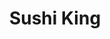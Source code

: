 ---
layout: place
title: Sushi King
permalink: /california/santa-monica/sushi-king.html
stateAbbr: CA
stateName: California
cityName: Santa Monica
seo:
  type: restaurant
  links: https://order.online/business/sushi-king-431729
place_id: ChIJO9bOhsqkwoARyKviwUDfR00
photos:
  - name: >-
      places/ChIJO9bOhsqkwoARyKviwUDfR00/photos/AeeoHcIWHYizpGpQW08ys4zKY72oFOcaNb4_oW4nzyKC26Wcxh7z-8sYYosKgNS1xv3aHOmvioF-xOUekpgGM8QpwlYaVMND406NxySzkLGblhCu1OkOZ0kHKS9U3fECOsrLpvtOvqMi6Gb8CfcfeDbsreFkH6bJLCPLcT28k3k9CjY7vhcfWkf-BT7Ajx5eLgbf2qdGWORYbSo57kNyPt8w4Rv1IP4vFW6lc5PyL71t8E0ZhOzMVupy-ll9XfvK1gb6B96edLoHranapbLVE681tG2dyDMM2-bfXXUoh7-mwZGNBXoqaA7JdaQ4qeg2hr9UteObMTfYf9M4B7Vv6yyvtSOyooL7udLDGokqQQPdB9tMBeHkRG2aCwjAHYCF87iX2fw-SOjWAb3Nn0WOJ_DY70vK9m9ETkfywnBTpIYBAE8
    widthPx: 4032
    heightPx: 3024
    authorAttributions:
      - displayName: Khaled Alabed (‫خالد العابد‬‎)
        uri: https://maps.google.com/maps/contrib/102344423129359752463
        photoUri: >-
          https://lh3.googleusercontent.com/a-/ALV-UjXb_VZD_n7mP6KFhxJawjLTo9nuPsP0zscaEJ7e0BbYnUqOKFsWhg=s100-p-k-no-mo
    flagContentUri: >-
      https://www.google.com/local/imagery/report/?cb_client=maps_api_places.places_api&image_key=!1e10!2sCIHM0ogKEICAgIC4sr2uVA&hl=en-US
    googleMapsUri: >-
      https://www.google.com/maps/place//data=!3m4!1e2!3m2!1sCIHM0ogKEICAgIC4sr2uVA!2e10!4m2!3m1!1s0x80c2a4ca86ced63b:0x4d47df40c1e2abc8
  - name: >-
      places/ChIJO9bOhsqkwoARyKviwUDfR00/photos/AeeoHcLhWkDpckJ1qCsZbAJYwWxIVFVRe5iNVcwg7ViF81LI8tMuXHMI9jqOMH9RZPy9QA2Ao-kk3nY6j9tUPz20eMsPkszSgvTuiFbar2LYe17xyndM_JG1VkMc2pPoObDNRpH9B1XVmumMjL7RprK4ihxRLPDxk14sQNjRVho2kzNhmGeLOftCeXvAVdrj7wGWeVq8UyJo-v1P1kNILy6YrDEp8ldFVTblh17d-Fgt2bdgouxZwNSEMA2GW0XxsjmqpslavgJmqT6ZfFsCkNf2RaQr_Z41i7K3fqxJlEOtVA_PWP82QlmdO0MWut888Ad2D5G-E6OJORoxWkqYcRhQuyNxq0vYXdHvFENBdclqcIzAxcHbob47q0rZ1NvHuZuwii1EgGjN2twrFZImF2799qpdzxE-iqnK5cBSFMRaZKGh7wYT
    widthPx: 4032
    heightPx: 3024
    authorAttributions:
      - displayName: Victoria
        uri: https://maps.google.com/maps/contrib/105323676993490918248
        photoUri: >-
          https://lh3.googleusercontent.com/a/ACg8ocKR7LxkQ5AFy_JVimkj80CTaAF0y_aGG772N8y70g7AbMfocbM=s100-p-k-no-mo
    flagContentUri: >-
      https://www.google.com/local/imagery/report/?cb_client=maps_api_places.places_api&image_key=!1e10!2sCIHM0ogKEICAgIC9m52m3gE&hl=en-US
    googleMapsUri: >-
      https://www.google.com/maps/place//data=!3m4!1e2!3m2!1sCIHM0ogKEICAgIC9m52m3gE!2e10!4m2!3m1!1s0x80c2a4ca86ced63b:0x4d47df40c1e2abc8
  - name: >-
      places/ChIJO9bOhsqkwoARyKviwUDfR00/photos/AeeoHcK4CpZXKyTMrdFXU7tzxKm125ZWxEoHN8vxEeOUTlt5gzKxU0gyml1SohzKOJaV8PQ_BDpEwEQDyMSWDCCz5ZSUws6y9CoKiSX6YhaXsUTQHs4X6ZNyCRhAFsdm_PlevFvgAzIrMOIjtI4EPNraz0qCy_BKqsvxOl498Eemf8lftFgzFZ7dErjs85Adwm4MVhYjvfrQD4Oa4pY43aKDY_LVm2Zhf0OeHrINC01nA_1HegLpfaf-A1nx6XCFmi0pQ51Bwtwx4dwcnTVTw-MfegGJ5FgzsAOT6YDMi4LTBbdieVB9uprJU6wLvPQf3yUIxMEn07hD9QYyjW69ArSALiDX9RGh8a38PBgCg2-FF9y6Uy6fExprA0Y9aQYgvrmzLjPdmDHDLSsYJxMquTBIP1wgkyxdgwq3aNtl_dzmVNA
    widthPx: 3072
    heightPx: 4080
    authorAttributions:
      - displayName: Larry Hong
        uri: https://maps.google.com/maps/contrib/116152467092866226223
        photoUri: >-
          https://lh3.googleusercontent.com/a-/ALV-UjWgiHuJs5QDsqrC5lFmeSkT2eGeDvFqhkGai0V2_4j9wdQ9N-x_=s100-p-k-no-mo
    flagContentUri: >-
      https://www.google.com/local/imagery/report/?cb_client=maps_api_places.places_api&image_key=!1e10!2sCIHM0ogKEICAgIDtssXmSQ&hl=en-US
    googleMapsUri: >-
      https://www.google.com/maps/place//data=!3m4!1e2!3m2!1sCIHM0ogKEICAgIDtssXmSQ!2e10!4m2!3m1!1s0x80c2a4ca86ced63b:0x4d47df40c1e2abc8
  - name: >-
      places/ChIJO9bOhsqkwoARyKviwUDfR00/photos/AeeoHcKt42VCdf7LCWkdjqc8YzdZSV_Eoh4hWCCkO7_Vmc55fwLTsikHO8fdeozblQDKU4pkjI_0Ujh9Vho_zHxxRuVtnunEm-ZVe57nMSDV31nBBhFEGIW-wL6PRlNSlgQR2pYNXaJVghbN7pSJEBhzHr2OTMVn_X-a33pqOtS81WxXsJZwmF8BUl1Frhq4euzb5Zgw1wTwGNUM6BRrIi3L9XJ0fB2tjbhBaSx7IdDNQzDWbAIjTS1foHa4dl9uyHkItnCgTmwY8JzL-DBZx-How8L-A9xflwZ9Axi0l9zrEl-6EH2099NF5SbVVL2LSMNfNKOuumWz5PpODtcXLQ9MTNZ1BQDzQcDl_QEU_co38hlbY7TNodfWrg2nkMJ8YcZh5AwPoZ4kp71MDELjBRh6pXPGZ9mFWPa0wIWwflsz5K5rxQ
    widthPx: 3024
    heightPx: 4032
    authorAttributions:
      - displayName: Divija Anireddy
        uri: https://maps.google.com/maps/contrib/110840642441980051447
        photoUri: >-
          https://lh3.googleusercontent.com/a-/ALV-UjWHmczoj4_MGxV6SWjiF3OSb7f5W4gHxrnpF-DFW8Yl0zxVFjHi=s100-p-k-no-mo
    flagContentUri: >-
      https://www.google.com/local/imagery/report/?cb_client=maps_api_places.places_api&image_key=!1e10!2sCIHM0ogKEICAgIDE99GZVQ&hl=en-US
    googleMapsUri: >-
      https://www.google.com/maps/place//data=!3m4!1e2!3m2!1sCIHM0ogKEICAgIDE99GZVQ!2e10!4m2!3m1!1s0x80c2a4ca86ced63b:0x4d47df40c1e2abc8
  - name: >-
      places/ChIJO9bOhsqkwoARyKviwUDfR00/photos/AeeoHcKz1EvO-90yHmjvIMRau61eRPbHT8IMk598iCyJGZ-Gcp9eoBp7Q9QknBnNoigbJvwqWUMhFtZPqD_EswNIoDvrik8gTKoJxrDKGdURiCBAM3qiQ0XKBzPVYHT4bRlXiC4veff0itHMdawEOO2lU6k4apQ_0ylJmHgASCO0F6URrel_yNOg0w8-2hCjR0xNRTM94cQM-XrDvQftH4O114NIauD56rKFm22kjSdEe1xAIQ3fmsJBrBMtLPzVnPQHap_YiaKx9uwpKM0wjUE-uYXJBNxEUgOL7LYsj6q-bbkUwEt9v3WkbOALuwZMJV2WRQQyzNCShL6cbl7TKZWBFqDK80hYjVdYFPa9FGgNtCKJhuBCPDFfNUinBWgamfQQ8ws23TjrtT97arkHSE3aMgqDHxWwAppWG5Ig0AzVa5TCzX13lzp081xj2jT4dulI
    widthPx: 4080
    heightPx: 3072
    authorAttributions:
      - displayName: Ke Garira
        uri: https://maps.google.com/maps/contrib/108419652668505793922
        photoUri: >-
          https://lh3.googleusercontent.com/a-/ALV-UjUo5IjKdazmchYGPmxuo_Sfb9IZrVhrTLtTx0hiHiRZ5M1x8Khh=s100-p-k-no-mo
    flagContentUri: >-
      https://www.google.com/local/imagery/report/?cb_client=maps_api_places.places_api&image_key=!1e10!2sCIABIhADycKzawULlGflXAMAA34K&hl=en-US
    googleMapsUri: >-
      https://www.google.com/maps/place//data=!3m4!1e2!3m2!1sCIABIhADycKzawULlGflXAMAA34K!2e10!4m2!3m1!1s0x80c2a4ca86ced63b:0x4d47df40c1e2abc8
  - name: >-
      places/ChIJO9bOhsqkwoARyKviwUDfR00/photos/AeeoHcIZsr4TTitd5kOnP9yvu9xY4c1Q_XEgvM8UVxQYSWJtAq5J_MM5ADBhgKrThMYfyf9j7QMr6FDAX-f8nXlv2Yft3UoRdq5NcZdV2XdrCacCv2JpHrSJOkxb1peGlJOU2LgNLMPgJ77knzwDR09dGMFqgPr2z61M9jywIfF1K4xty0V3pgvo6HCMakak9f77QxXc1KO6dwCeqlVv7Kc6NPbQkTyw6sm2K3LCOIjBVj6jV3eLSY9K0W5I-aIOl1Tc3H9pNX_4VHYZdFCcszyACYAZsMDwd_UaqyU24U7-_gQWr2FBwufhlubCHX2aLwnz6Qcmeczzo_FtvyFLsi67lB1WlBT6aVYUOZbqkFMCTfKhvR3pWcLIzHzdvdjRAriG0Rv0nRPAllk1mC6BPBEX9acNdNZ_K4ZMd5wGRuwenaJuDD9gxNxPoTf0aTfLf_pA
    widthPx: 4080
    heightPx: 3072
    authorAttributions:
      - displayName: Ke Garira
        uri: https://maps.google.com/maps/contrib/108419652668505793922
        photoUri: >-
          https://lh3.googleusercontent.com/a-/ALV-UjUo5IjKdazmchYGPmxuo_Sfb9IZrVhrTLtTx0hiHiRZ5M1x8Khh=s100-p-k-no-mo
    flagContentUri: >-
      https://www.google.com/local/imagery/report/?cb_client=maps_api_places.places_api&image_key=!1e10!2sCIABIhADycKzawULlGflW_oABmVe&hl=en-US
    googleMapsUri: >-
      https://www.google.com/maps/place//data=!3m4!1e2!3m2!1sCIABIhADycKzawULlGflW_oABmVe!2e10!4m2!3m1!1s0x80c2a4ca86ced63b:0x4d47df40c1e2abc8
  - name: >-
      places/ChIJO9bOhsqkwoARyKviwUDfR00/photos/AeeoHcJ7cQJ_IsxA1s6VrlweYiJe9oyFrJ4LdX6W0FblUt7Wm4-LvF2JtZRcZWsYOTxnaDj8P85H7aP784aOwN8fgl1OuN2EHPhzKDVjNuoERd2222V4IBvas6QBwgPwLqM7cCxt7-3ir6yUKKb96vNi98UBqxpvn1-9uXWCduZ-LuWWMuIKo5vOvHWefY3sUnXP9T3HldwGgxxgATd-qM6qDQUlL6KriD7Pr3BOgTbXcs0mrKczKOtH16IQOEZ6HO1wcJZYpkH_uz_hc3is851G81ELDYU7vIdvp8W_yb9ex_AAXrL4SwI_kZ0HTPY8AQqXfwmX5TOHrq8Is_hRyt3wPXAvkxtJBO5oFcyxp7k0mhu1RtM6qK5_aG-F9dtLF5X55lb1OkNrTvW9V2wW9x-Uf2weSxQAewSggdg-AaxsS4A
    widthPx: 2999
    heightPx: 2999
    authorAttributions:
      - displayName: CHATCHA V
        uri: https://maps.google.com/maps/contrib/108822273564635873586
        photoUri: >-
          https://lh3.googleusercontent.com/a-/ALV-UjXnBzsWQsHapuSCPS-qsRa42E6sdg-zWQBM2QW5Hgemq1euyfbG=s100-p-k-no-mo
    flagContentUri: >-
      https://www.google.com/local/imagery/report/?cb_client=maps_api_places.places_api&image_key=!1e10!2sCIHM0ogKEICAgICOpNbpLw&hl=en-US
    googleMapsUri: >-
      https://www.google.com/maps/place//data=!3m4!1e2!3m2!1sCIHM0ogKEICAgICOpNbpLw!2e10!4m2!3m1!1s0x80c2a4ca86ced63b:0x4d47df40c1e2abc8
  - name: >-
      places/ChIJO9bOhsqkwoARyKviwUDfR00/photos/AeeoHcKKOkCyITf4jJPke1O2b4tj2no0lujjWkKCFRLbHYlmjpSr_lv-u-K2EpR5OuxQ75sptVU3QQEutsnqxzzudlJ7xyx6KWEdKvZNJqOhdXf5pVbETcxAUvHFtmI3jyKqAkUE-enfOUIGFk7sI-TZYb0paPhSrA-1QGZI3f_k8-06r26S4TNe-s6sc5xhqGXg2YoUSmF0ZHc3Pc7on4kdyxmYlMet8PkEyztlHG7Ndfg-z4LbQHU_-3uqaq2lk257A3HhdTtjNorJlSd1o3JdJArUAiyizzGm733sjdhxoPuzzYtyp8SmopiwRHIPkXO4p2SmSNh4yMP6AXAfuEHTWf-9anm9QXdCh8chPk0fwvybrbIJ6Q-l8qppNsxcmCnMbV_IQ_uIQ1Jw680lSkkIT5pjoz1JxEq9QQ2Gug2T5JU6Ji7QYguHKpHoDUO5B0i0
    widthPx: 4000
    heightPx: 1848
    authorAttributions:
      - displayName: Chris Rutherford
        uri: https://maps.google.com/maps/contrib/111042987147934278641
        photoUri: >-
          https://lh3.googleusercontent.com/a-/ALV-UjUu216iwBHPfEFyLRQaBB8wJYtSs59slcQUiKr_wFumwzubTcmoQw=s100-p-k-no-mo
    flagContentUri: >-
      https://www.google.com/local/imagery/report/?cb_client=maps_api_places.places_api&image_key=!1e10!2sCIABIhADycTjvjZmzGfLe8kABjfc&hl=en-US
    googleMapsUri: >-
      https://www.google.com/maps/place//data=!3m4!1e2!3m2!1sCIABIhADycTjvjZmzGfLe8kABjfc!2e10!4m2!3m1!1s0x80c2a4ca86ced63b:0x4d47df40c1e2abc8
  - name: >-
      places/ChIJO9bOhsqkwoARyKviwUDfR00/photos/AeeoHcLvGxl36j7nmNHkApk0qS6QSSVYXtyYp_2H-xy2bDXmhTcK0ldPguyjYvP_GtoZUgVhPfxnwLBEF5DxHMlKMgWLKNLYFlIEBNLtiHJrGBdESkCp305H__EYWjPt93VjzZkvWavrZMUm_h8jGpUjyEyErPeTBNYuaKPQ4_47s7SpSyHIhUGhKPLfNmuYAU2ZcBRi44JATLTadqrftT72iWC3Oq1HrbX7xBVSizHXlNXQiYKn-LsBoQxXlk5DKAQ72fKm7akboFJabhGwZC5fVF5KeohR3LfFnzqrQ3R3RN19PBtxWOqB7oT1WfjUPe2_tU9IgWAtCuIh5uTkxFLlPE9q4MDmEqflSe2cbMyG7BlHYpdlrdTephBH8gcDQ9J44O195PjdAw2C5lPhOOSHM9RdIBqOCfYqVvMyaywJEwY
    widthPx: 4032
    heightPx: 1960
    authorAttributions:
      - displayName: eriko p
        uri: https://maps.google.com/maps/contrib/111475552411315969462
        photoUri: >-
          https://lh3.googleusercontent.com/a-/ALV-UjUA3Kw8C91WXNop_H-xXS4QWNTKVR6ubIjtq7eDy-w46qQ7dRqZ=s100-p-k-no-mo
    flagContentUri: >-
      https://www.google.com/local/imagery/report/?cb_client=maps_api_places.places_api&image_key=!1e10!2sCIHM0ogKEICAgICEgvzXTA&hl=en-US
    googleMapsUri: >-
      https://www.google.com/maps/place//data=!3m4!1e2!3m2!1sCIHM0ogKEICAgICEgvzXTA!2e10!4m2!3m1!1s0x80c2a4ca86ced63b:0x4d47df40c1e2abc8
  - name: >-
      places/ChIJO9bOhsqkwoARyKviwUDfR00/photos/AeeoHcKrBZ-Nn-1v1jYsJnbkjCnvhtja4qKCQLQQQp7FVtBOZekl6uhwIlX1TnTiene6IWFYuSH7E2cKy8uLyRKxv0Ab4UFK5Cjc6Ixj3i7C2cYEnMxtx4ujeMJ5X3G8eXWZ7Qsq7di8jq9XiwylCC3JirFnEP8O58EejjXLHRmCnooVqZ34b-CJ5NZzh_REi-ZGDIsnP--Y6AXCY9ULhUdd2zdzesIOCeVUbxcFougG45pUaNfR4OM2zOHXYglIJHrN6ZRymCKBClUYyUuBUXWuBFbtm4d1S-0aDWRrAPw8LPFbWXWXexMPu572Ny-5wWfkbkN_OYbOCnBcha_J0BwvN-hGTyfS1iTCaHeI9EfTM1NeJC2J8Nn4z579tK_DZlfiyhk1IPi1yfg9_75eQxKhDmG5uW-A5C58-B8UZxPXGbbBy7o
    widthPx: 4032
    heightPx: 2268
    authorAttributions:
      - displayName: Gregory Kuhn
        uri: https://maps.google.com/maps/contrib/104436248368546413678
        photoUri: >-
          https://lh3.googleusercontent.com/a-/ALV-UjWcpSNKjyTNqf2mWnwP8NMjcT8uYZ1ubPj7cflohUspD7LnS2sLSw=s100-p-k-no-mo
    flagContentUri: >-
      https://www.google.com/local/imagery/report/?cb_client=maps_api_places.places_api&image_key=!1e10!2sCIHM0ogKEICAgICl7vPz_AE&hl=en-US
    googleMapsUri: >-
      https://www.google.com/maps/place//data=!3m4!1e2!3m2!1sCIHM0ogKEICAgICl7vPz_AE!2e10!4m2!3m1!1s0x80c2a4ca86ced63b:0x4d47df40c1e2abc8
address: 1330 Wilshire Blvd, Santa Monica, CA 90404, USA
street: 1330 Wilshire Blvd
city: Santa Monica
state: CA
zip: '90404'
country: USA
neighborhood: Downtown
latitude: '34.026488'
longitude: '-118.488887'
accessibility_options:
  wheelchairAccessibleParking: true
  wheelchairAccessibleEntrance: true
  wheelchairAccessibleRestroom: true
  wheelchairAccessibleSeating: true
business_status: OPERATIONAL
name: Sushi King
google_maps_links:
  directionsUri: >-
    https://www.google.com/maps/dir//''/data=!4m7!4m6!1m1!4e2!1m2!1m1!1s0x80c2a4ca86ced63b:0x4d47df40c1e2abc8!3e0
  placeUri: https://maps.google.com/?cid=5568664933490666440
  writeAReviewUri: >-
    https://www.google.com/maps/place//data=!4m3!3m2!1s0x80c2a4ca86ced63b:0x4d47df40c1e2abc8!12e1
  reviewsUri: >-
    https://www.google.com/maps/place//data=!4m4!3m3!1s0x80c2a4ca86ced63b:0x4d47df40c1e2abc8!9m1!1b1
  photosUri: >-
    https://www.google.com/maps/place//data=!4m3!3m2!1s0x80c2a4ca86ced63b:0x4d47df40c1e2abc8!10e5
primary_type: Sushi Restaurant
opening_hours:
  openNow: false
  periods:
    - open:
        day: 0
        hour: 17
        minute: 30
      close:
        day: 0
        hour: 22
        minute: 0
    - open:
        day: 2
        hour: 17
        minute: 30
      close:
        day: 2
        hour: 22
        minute: 0
    - open:
        day: 3
        hour: 17
        minute: 30
      close:
        day: 3
        hour: 22
        minute: 0
    - open:
        day: 4
        hour: 17
        minute: 30
      close:
        day: 4
        hour: 22
        minute: 0
    - open:
        day: 5
        hour: 17
        minute: 30
      close:
        day: 5
        hour: 22
        minute: 30
    - open:
        day: 6
        hour: 17
        minute: 30
      close:
        day: 6
        hour: 22
        minute: 30
  weekdayDescriptions:
    - 'Monday: Closed'
    - 'Tuesday: 5:30 – 10:00 PM'
    - 'Wednesday: 5:30 – 10:00 PM'
    - 'Thursday: 5:30 – 10:00 PM'
    - 'Friday: 5:30 – 10:30 PM'
    - 'Saturday: 5:30 – 10:30 PM'
    - 'Sunday: 5:30 – 10:00 PM'
  nextOpenTime: '2025-05-04T00:30:00Z'
secondary_opening_hours:
  regular:
    weekdayDescriptions: null
    type: null
  current:
    weekdayDescriptions: null
    type: null
phone: (310) 395-0120
price_level: PRICE_LEVEL_MODERATE
price_range: $30 &ndash; $50
rating: '4.5'
rating_count: 311
website: https://order.online/business/sushi-king-431729
description: >-
  Discover Sushi King in Santa Monica, CA$$$Nestled in the heart of Santa
  Monica, CA, Sushi King offers a delightful escape into authentic Japanese
  flavors, featuring expertly prepared sushi and fresh dishes in a relaxed
  atmosphere. This cozy spot highlights a variety of standard rolls and
  combination deals, paired with options like beer and sake for a complete
  dining experience. With accessibility features such as wheelchair-friendly
  entrances and seating, it caters to a wide range of visitors seeking quality
  sushi options nearby. The restaurant's moderate pricing makes it an appealing
  choice for those exploring top-rated sushi restaurants in the area,
  emphasizing fresh ingredients and a casual vibe that enhances every meal.
generative_summary: >-
  Discover Sushi King in Santa Monica, CA$$$Nestled in the heart of Santa
  Monica, CA, Sushi King offers a delightful escape into authentic Japanese
  flavors, featuring expertly prepared sushi and fresh dishes in a relaxed
  atmosphere. This cozy spot highlights a variety of standard rolls and
  combination deals, paired with options like beer and sake for a complete
  dining experience. With accessibility features such as wheelchair-friendly
  entrances and seating, it caters to a wide range of visitors seeking quality
  sushi options nearby. The restaurant's moderate pricing makes it an appealing
  choice for those exploring top-rated sushi restaurants in the area,
  emphasizing fresh ingredients and a casual vibe that enhances every meal.
generative_disclosure: Summarized by AI using the Grok-3-Mini model.
reviews:
  - name: >-
      places/ChIJO9bOhsqkwoARyKviwUDfR00/reviews/ChdDSUhNMG9nS0VJQ0FnTURvd1l6QmdnRRAB
    relativePublishTimeDescription: a week ago
    rating: 5
    text:
      text: >-
        No frills, great sushi. Reasonably priced, good service, feels a little
        like a hole in the wall. Will be back and would recommend giving it a
        shot.
      languageCode: en
    originalText:
      text: >-
        No frills, great sushi. Reasonably priced, good service, feels a little
        like a hole in the wall. Will be back and would recommend giving it a
        shot.
      languageCode: en
    authorAttribution:
      displayName: Michael Monnette
      uri: https://www.google.com/maps/contrib/103710475315198393550/reviews
      photoUri: >-
        https://lh3.googleusercontent.com/a-/ALV-UjWfmlG7pwJB7DqgOaHqe-b3x-HXL7zraK23Y_XfRlIdwXD84M8Q=s128-c0x00000000-cc-rp-mo-ba4
    publishTime: '2025-04-25T15:34:16.011457Z'
    flagContentUri: >-
      https://www.google.com/local/review/rap/report?postId=ChdDSUhNMG9nS0VJQ0FnTURvd1l6QmdnRRAB&d=17924085&t=1
    googleMapsUri: >-
      https://www.google.com/maps/reviews/data=!4m6!14m5!1m4!2m3!1sChdDSUhNMG9nS0VJQ0FnTURvd1l6QmdnRRAB!2m1!1s0x80c2a4ca86ced63b:0x4d47df40c1e2abc8
  - name: >-
      places/ChIJO9bOhsqkwoARyKviwUDfR00/reviews/ChZDSUhNMG9nS0VJQ0FnTUNRcG9TWk1nEAE
    relativePublishTimeDescription: 2 months ago
    rating: 3
    text:
      text: >-
        Unfortunately, we were disappointed with our second visit to Sushi King.
        We are Japanese and had such a lovely experience our first visit almost
        a year ago. This time, the rice was bland (could not taste the rice
        vinegar at all), the fish texture felt off and the wasabi was quite
        heavy on the nigiri. It was not fishy luckily, but the quality had gone
        down significantly since the time before. The service was not bad but
        felt a bit rushed with lots of running around. I can’t say that I would
        recommend this sadly, I hope they are able to improve
      languageCode: en
    originalText:
      text: >-
        Unfortunately, we were disappointed with our second visit to Sushi King.
        We are Japanese and had such a lovely experience our first visit almost
        a year ago. This time, the rice was bland (could not taste the rice
        vinegar at all), the fish texture felt off and the wasabi was quite
        heavy on the nigiri. It was not fishy luckily, but the quality had gone
        down significantly since the time before. The service was not bad but
        felt a bit rushed with lots of running around. I can’t say that I would
        recommend this sadly, I hope they are able to improve
      languageCode: en
    authorAttribution:
      displayName: Elisa Watanabe
      uri: https://www.google.com/maps/contrib/111517127620957409016/reviews
      photoUri: >-
        https://lh3.googleusercontent.com/a/ACg8ocKlNwc1utybBgq8SJUsZ9vAidFkK9cUyAQCWJmud5uewpg1YA=s128-c0x00000000-cc-rp-mo-ba2
    publishTime: '2025-03-03T23:47:28.907276Z'
    flagContentUri: >-
      https://www.google.com/local/review/rap/report?postId=ChZDSUhNMG9nS0VJQ0FnTUNRcG9TWk1nEAE&d=17924085&t=1
    googleMapsUri: >-
      https://www.google.com/maps/reviews/data=!4m6!14m5!1m4!2m3!1sChZDSUhNMG9nS0VJQ0FnTUNRcG9TWk1nEAE!2m1!1s0x80c2a4ca86ced63b:0x4d47df40c1e2abc8
  - name: >-
      places/ChIJO9bOhsqkwoARyKviwUDfR00/reviews/ChdDSUhNMG9nS0VJQ0FnSUNsN3ZQdW9BRRAB
    relativePublishTimeDescription: a year ago
    rating: 5
    text:
      text: >-
        Sushi King is cool.  Great little place.  Casual feel.  Excellent
        service.  Great sushi.  Definitely coming back next time I am in town.
      languageCode: en
    originalText:
      text: >-
        Sushi King is cool.  Great little place.  Casual feel.  Excellent
        service.  Great sushi.  Definitely coming back next time I am in town.
      languageCode: en
    authorAttribution:
      displayName: Gregory Kuhn
      uri: https://www.google.com/maps/contrib/104436248368546413678/reviews
      photoUri: >-
        https://lh3.googleusercontent.com/a-/ALV-UjWcpSNKjyTNqf2mWnwP8NMjcT8uYZ1ubPj7cflohUspD7LnS2sLSw=s128-c0x00000000-cc-rp-mo-ba6
    publishTime: '2023-11-19T02:34:48.606238Z'
    flagContentUri: >-
      https://www.google.com/local/review/rap/report?postId=ChdDSUhNMG9nS0VJQ0FnSUNsN3ZQdW9BRRAB&d=17924085&t=1
    googleMapsUri: >-
      https://www.google.com/maps/reviews/data=!4m6!14m5!1m4!2m3!1sChdDSUhNMG9nS0VJQ0FnSUNsN3ZQdW9BRRAB!2m1!1s0x80c2a4ca86ced63b:0x4d47df40c1e2abc8
  - name: >-
      places/ChIJO9bOhsqkwoARyKviwUDfR00/reviews/ChdDSUhNMG9nS0VJQ0FnSUNweWF1czhnRRAB
    relativePublishTimeDescription: a year ago
    rating: 2
    text:
      text: >-
        I came in on a Saturday night around 9:30pm. I was glad they were still
        open as a lot of places in Santa Monica close so early. The service was
        fine. No complaints there. Very to the point and robotic.


        The food however was not good. I didn't enjoy eating it. They had a lot
        of wasabi on every piece of sushi. Even the cucumber had a lot.


        We got various nigiri sushi off of their menu. None of it was that good.
        Too much wasabi and a few fish tasted a little fishy/old.
      languageCode: en
    originalText:
      text: >-
        I came in on a Saturday night around 9:30pm. I was glad they were still
        open as a lot of places in Santa Monica close so early. The service was
        fine. No complaints there. Very to the point and robotic.


        The food however was not good. I didn't enjoy eating it. They had a lot
        of wasabi on every piece of sushi. Even the cucumber had a lot.


        We got various nigiri sushi off of their menu. None of it was that good.
        Too much wasabi and a few fish tasted a little fishy/old.
      languageCode: en
    authorAttribution:
      displayName: Makoto
      uri: https://www.google.com/maps/contrib/113877730336644871637/reviews
      photoUri: >-
        https://lh3.googleusercontent.com/a-/ALV-UjXTNcc6lkWZvsLJb23KG-LQWJEzAHvarTQotbSXWbrqhj2BNcjj=s128-c0x00000000-cc-rp-mo-ba3
    publishTime: '2023-08-06T06:10:39.470380Z'
    flagContentUri: >-
      https://www.google.com/local/review/rap/report?postId=ChdDSUhNMG9nS0VJQ0FnSUNweWF1czhnRRAB&d=17924085&t=1
    googleMapsUri: >-
      https://www.google.com/maps/reviews/data=!4m6!14m5!1m4!2m3!1sChdDSUhNMG9nS0VJQ0FnSUNweWF1czhnRRAB!2m1!1s0x80c2a4ca86ced63b:0x4d47df40c1e2abc8
  - name: >-
      places/ChIJO9bOhsqkwoARyKviwUDfR00/reviews/ChZDSUhNMG9nS0VJQ0FnSURoLXVtRk53EAE
    relativePublishTimeDescription: a year ago
    rating: 3
    text:
      text: >-
        Downgraded from 4 star in 2022.


        Edited: have come back a few more times and the quality has declined.
        The fish is definitely not as fresh, too cold, slimy. The rice is mushy
        and feels old. And it’s insanely expensive.


        It’s a shame, the service is good and it appears to be really authentic.
        But with the increase in price with decrease in quality, not worth a
        Return visit.


        For good quality fish, I would recommend Hide in Sawtelle. For value, I
        would recommend Hara.
      languageCode: en
    originalText:
      text: >-
        Downgraded from 4 star in 2022.


        Edited: have come back a few more times and the quality has declined.
        The fish is definitely not as fresh, too cold, slimy. The rice is mushy
        and feels old. And it’s insanely expensive.


        It’s a shame, the service is good and it appears to be really authentic.
        But with the increase in price with decrease in quality, not worth a
        Return visit.


        For good quality fish, I would recommend Hide in Sawtelle. For value, I
        would recommend Hara.
      languageCode: en
    authorAttribution:
      displayName: Victoria
      uri: https://www.google.com/maps/contrib/105323676993490918248/reviews
      photoUri: >-
        https://lh3.googleusercontent.com/a/ACg8ocKR7LxkQ5AFy_JVimkj80CTaAF0y_aGG772N8y70g7AbMfocbM=s128-c0x00000000-cc-rp-mo-ba5
    publishTime: '2024-03-10T04:30:49.268583Z'
    flagContentUri: >-
      https://www.google.com/local/review/rap/report?postId=ChZDSUhNMG9nS0VJQ0FnSURoLXVtRk53EAE&d=17924085&t=1
    googleMapsUri: >-
      https://www.google.com/maps/reviews/data=!4m6!14m5!1m4!2m3!1sChZDSUhNMG9nS0VJQ0FnSURoLXVtRk53EAE!2m1!1s0x80c2a4ca86ced63b:0x4d47df40c1e2abc8
review_summary: >-
  Insights from Recent Visitors$$$Visitors often praise Sushi King for its
  straightforward appeal, with many highlighting the tasty sushi and efficient
  service that make it a go-to spot for casual evenings. While some note that
  the flavors can vary, with occasional mentions of overly bold seasonings, the
  overall experience leans positive due to its reasonable prices and welcoming
  feel. Feedback suggests it's a solid pick for anyone craving reliable
  Japanese-inspired meals, though a few point out that consistency in fish
  freshness could improve for the best results. Despite these mixed notes, the
  general consensus is that this Santa Monica favorite delivers good value,
  encouraging repeat visits for those hunting for quality sushi places close by.
review_disclosure: Summarized by AI using the Grok-3-Mini model.
parking_options: null
payment_options:
  acceptsCreditCards: true
  acceptsDebitCards: true
  acceptsCashOnly: false
  acceptsNfc: true
allow_dogs: null
curbside_pickup: null
delivery: true
dine_in: true
good_for_children: null
good_for_groups: null
good_for_sports: false
live_music: false
menu_for_children: false
outdoor_seating: false
reservable: true
restroom: true
serves_beer: true
serves_breakfast: false
serves_brunch: false
serves_cocktails: null
serves_coffee: false
serves_dinner: true
serves_dessert: true
serves_lunch: true
serves_vegetarian_food: false
serves_wine: true
takeout: true
update_category: atmosphere
places_description: >-
  Smallish dinner-only sushi joint with standard rolls & select combination
  offers.

---